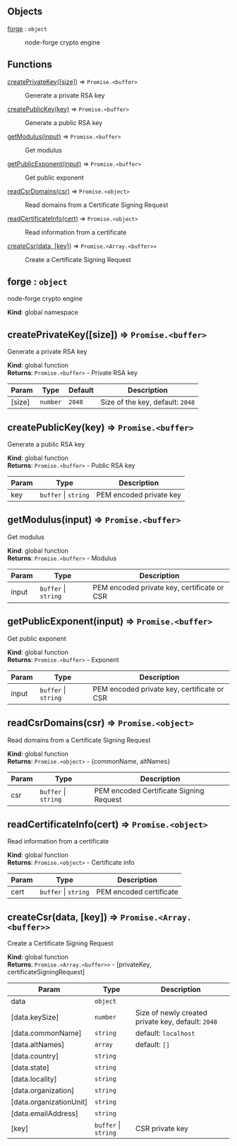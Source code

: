 ## Objects

<dl>
<dt><a href="#forge">forge</a> : <code>object</code></dt>
<dd><p>node-forge crypto engine</p>
</dd>
</dl>

## Functions

<dl>
<dt><a href="#createPrivateKey">createPrivateKey([size])</a> ⇒ <code>Promise.&lt;buffer&gt;</code></dt>
<dd><p>Generate a private RSA key</p>
</dd>
<dt><a href="#createPublicKey">createPublicKey(key)</a> ⇒ <code>Promise.&lt;buffer&gt;</code></dt>
<dd><p>Generate a public RSA key</p>
</dd>
<dt><a href="#getModulus">getModulus(input)</a> ⇒ <code>Promise.&lt;buffer&gt;</code></dt>
<dd><p>Get modulus</p>
</dd>
<dt><a href="#getPublicExponent">getPublicExponent(input)</a> ⇒ <code>Promise.&lt;buffer&gt;</code></dt>
<dd><p>Get public exponent</p>
</dd>
<dt><a href="#readCsrDomains">readCsrDomains(csr)</a> ⇒ <code>Promise.&lt;object&gt;</code></dt>
<dd><p>Read domains from a Certificate Signing Request</p>
</dd>
<dt><a href="#readCertificateInfo">readCertificateInfo(cert)</a> ⇒ <code>Promise.&lt;object&gt;</code></dt>
<dd><p>Read information from a certificate</p>
</dd>
<dt><a href="#createCsr">createCsr(data, [key])</a> ⇒ <code>Promise.&lt;Array.&lt;buffer&gt;&gt;</code></dt>
<dd><p>Create a Certificate Signing Request</p>
</dd>
</dl>

<a name="forge"></a>

## forge : <code>object</code>
node-forge crypto engine

**Kind**: global namespace  
<a name="createPrivateKey"></a>

## createPrivateKey([size]) ⇒ <code>Promise.&lt;buffer&gt;</code>
Generate a private RSA key

**Kind**: global function  
**Returns**: <code>Promise.&lt;buffer&gt;</code> - Private RSA key  

| Param | Type | Default | Description |
| --- | --- | --- | --- |
| [size] | <code>number</code> | <code>2048</code> | Size of the key, default: `2048` |

<a name="createPublicKey"></a>

## createPublicKey(key) ⇒ <code>Promise.&lt;buffer&gt;</code>
Generate a public RSA key

**Kind**: global function  
**Returns**: <code>Promise.&lt;buffer&gt;</code> - Public RSA key  

| Param | Type | Description |
| --- | --- | --- |
| key | <code>buffer</code> \| <code>string</code> | PEM encoded private key |

<a name="getModulus"></a>

## getModulus(input) ⇒ <code>Promise.&lt;buffer&gt;</code>
Get modulus

**Kind**: global function  
**Returns**: <code>Promise.&lt;buffer&gt;</code> - Modulus  

| Param | Type | Description |
| --- | --- | --- |
| input | <code>buffer</code> \| <code>string</code> | PEM encoded private key, certificate or CSR |

<a name="getPublicExponent"></a>

## getPublicExponent(input) ⇒ <code>Promise.&lt;buffer&gt;</code>
Get public exponent

**Kind**: global function  
**Returns**: <code>Promise.&lt;buffer&gt;</code> - Exponent  

| Param | Type | Description |
| --- | --- | --- |
| input | <code>buffer</code> \| <code>string</code> | PEM encoded private key, certificate or CSR |

<a name="readCsrDomains"></a>

## readCsrDomains(csr) ⇒ <code>Promise.&lt;object&gt;</code>
Read domains from a Certificate Signing Request

**Kind**: global function  
**Returns**: <code>Promise.&lt;object&gt;</code> - {commonName, altNames}  

| Param | Type | Description |
| --- | --- | --- |
| csr | <code>buffer</code> \| <code>string</code> | PEM encoded Certificate Signing Request |

<a name="readCertificateInfo"></a>

## readCertificateInfo(cert) ⇒ <code>Promise.&lt;object&gt;</code>
Read information from a certificate

**Kind**: global function  
**Returns**: <code>Promise.&lt;object&gt;</code> - Certificate info  

| Param | Type | Description |
| --- | --- | --- |
| cert | <code>buffer</code> \| <code>string</code> | PEM encoded certificate |

<a name="createCsr"></a>

## createCsr(data, [key]) ⇒ <code>Promise.&lt;Array.&lt;buffer&gt;&gt;</code>
Create a Certificate Signing Request

**Kind**: global function  
**Returns**: <code>Promise.&lt;Array.&lt;buffer&gt;&gt;</code> - [privateKey, certificateSigningRequest]  

| Param | Type | Description |
| --- | --- | --- |
| data | <code>object</code> |  |
| [data.keySize] | <code>number</code> | Size of newly created private key, default: `2048` |
| [data.commonName] | <code>string</code> | default: `localhost` |
| [data.altNames] | <code>array</code> | default: `[]` |
| [data.country] | <code>string</code> |  |
| [data.state] | <code>string</code> |  |
| [data.locality] | <code>string</code> |  |
| [data.organization] | <code>string</code> |  |
| [data.organizationUnit] | <code>string</code> |  |
| [data.emailAddress] | <code>string</code> |  |
| [key] | <code>buffer</code> \| <code>string</code> | CSR private key |

